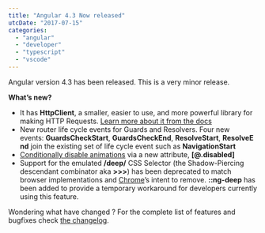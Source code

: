 ```yaml
---
title: "Angular 4.3 Now released"
utcDate: "2017-07-15"
categories: 
  - "angular"
  - "developer"
  - "typescript"
  - "vscode"
---
```


Angular version 4.3 has been released. This is a very minor release.

**What’s new?**

- It has **HttpClient**, a smaller, easier to use, and more powerful library for making HTTP Requests. [Learn more about it from the docs](https://angular.io/guide/http)
- New router life cycle events for Guards and Resolvers. Four new events: **GuardsCheckStart**, **GuardsCheckEnd**, **ResolveStart**, **ResolveEnd** join the existing set of life cycle event such as **NavigationStart**
- [Conditionally disable animations](https://github.com/angular/angular/issues/16483) via a new attribute, **\[@.disabled\]**
- Support for the emulated **/deep/** CSS Selector (the Shadow-Piercing descendant combinator aka **\>>>**) has been deprecated to match browser implementations and [Chrome](https://www.chromestatus.com/features/6750456638341120)’s intent to remove. **::ng-deep** has been added to provide a temporary workaround for developers currently using this feature. 

Wondering what have changed ? For the complete list of features and bugfixes check [the changelog](https://github.com/angular/angular/blob/master/CHANGELOG.md).
